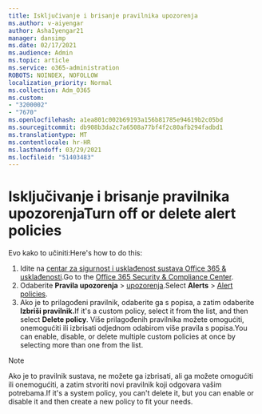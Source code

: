 ```yaml
---
title: Isključivanje i brisanje pravilnika upozorenja
ms.author: v-aiyengar
author: AshaIyengar21
manager: dansimp
ms.date: 02/17/2021
ms.audience: Admin
ms.topic: article
ms.service: o365-administration
ROBOTS: NOINDEX, NOFOLLOW
localization_priority: Normal
ms.collection: Adm_O365
ms.custom:
- "3200002"
- "7670"
ms.openlocfilehash: a1ea801c002b69193a156b81785e94619b2c05bd
ms.sourcegitcommit: db908b3da2c7a6508a77bf4f2c80afb294fadbd1
ms.translationtype: MT
ms.contentlocale: hr-HR
ms.lasthandoff: 03/29/2021
ms.locfileid: "51403483"
---
```

# <a name="turn-off-or-delete-alert-policies"></a><span data-ttu-id="f4452-102">Isključivanje i brisanje pravilnika upozorenja</span><span class="sxs-lookup"><span data-stu-id="f4452-102">Turn off or delete alert policies</span></span>

<span data-ttu-id="f4452-103">Evo kako to učiniti:</span><span class="sxs-lookup"><span data-stu-id="f4452-103">Here's how to do this:</span></span>

1. <span data-ttu-id="f4452-104">Idite na [centar za sigurnost i usklađenost sustava Office 365 & usklađenosti](https://go.microsoft.com/fwlink/p/?linkid=2077143).</span><span class="sxs-lookup"><span data-stu-id="f4452-104">Go to the [Office 365 Security & Compliance Center](https://go.microsoft.com/fwlink/p/?linkid=2077143).</span></span>
1. <span data-ttu-id="f4452-105">Odaberite **Pravila upozorenja**  >  [upozorenja](https://go.microsoft.com/fwlink/?linkid=2103208).</span><span class="sxs-lookup"><span data-stu-id="f4452-105">Select **Alerts** > [Alert policies](https://go.microsoft.com/fwlink/?linkid=2103208).</span></span>
1. <span data-ttu-id="f4452-106">Ako je to prilagođeni pravilnik, odaberite ga s popisa, a zatim odaberite **Izbriši pravilnik.**</span><span class="sxs-lookup"><span data-stu-id="f4452-106">If it's a custom policy, select it from the list, and then select **Delete policy**.</span></span> <span data-ttu-id="f4452-107">Više prilagođenih pravilnika možete omogućiti, onemogućiti ili izbrisati odjednom odabirom više pravila s popisa.</span><span class="sxs-lookup"><span data-stu-id="f4452-107">You can enable, disable, or delete multiple custom policies at once by selecting more than one from the list.</span></span>

> [!NOTE]
> <span data-ttu-id="f4452-108">Ako je to pravilnik sustava, ne možete ga izbrisati, ali ga možete omogućiti ili onemogućiti, a zatim stvoriti novi pravilnik koji odgovara vašim potrebama.</span><span class="sxs-lookup"><span data-stu-id="f4452-108">If it's a system policy, you can't delete it, but you can enable or disable it and then create a new policy to fit your needs.</span></span>

